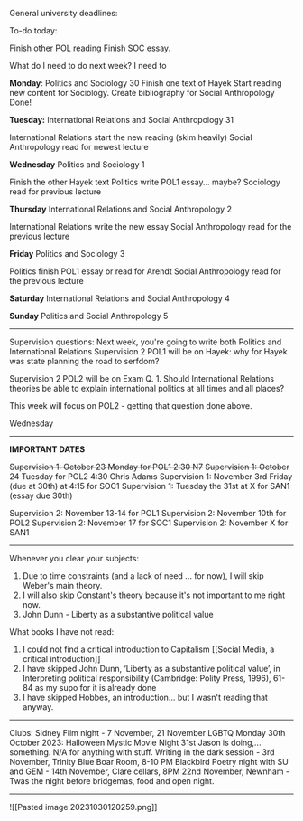 General university deadlines:

To-do today:

Finish other POL reading
Finish SOC essay.

What do I need to do next week? I need to 

**Monday**: Politics and Sociology 30
Finish one text of Hayek
Start reading new content for Sociology.
Create bibliography for Social Anthropology Done!

**Tuesday:** International Relations and Social Anthropology 31

International Relations start the new reading (skim heavily)
Social Anthropology read for newest lecture

**Wednesday** Politics and Sociology 1

Finish the other Hayek text
Politics write POL1 essay... maybe?
Sociology read for previous lecture

**Thursday** International Relations and Social Anthropology 2

International Relations write the new essay
Social Anthropology read for the previous lecture

**Friday** Politics and Sociology 3

Politics finish POL1 essay or read for Arendt
Social Anthropology read for the previous lecture

**Saturday** International Relations and Social Anthropology 4

**Sunday** Politics and Social Anthropology 5



---
Supervision questions:
Next week, you're going to write both Politics and International Relations
Supervision 2 POL1 will be on Hayek: why for Hayek was state planning the road to serfdom?

Supervision 2 POL2 will be on Exam Q. 1. Should International Relations theories be able to explain international politics at all times and all places?

This week will focus on POL2 - getting that question done above.


Wednesday 

---
**IMPORTANT DATES**

~~Supervision 1: October 23 Monday for POL1 2:30 N7~~
~~Supervision 1: October 24 Tuesday for POL2 4:30 Chris Adams~~
Supervision 1: November 3rd Friday (due at 30th) at 4:15 for SOC1
Supervision 1: Tuesday the 31st at X for SAN1 (essay due 30th)

Supervision 2: November 13-14 for POL1
Supervision 2: November 10th for POL2
Supervision 2: November 17 for SOC1
Supervision 2: November X for SAN1

---
Whenever you clear your subjects:
1. Due to time constraints (and a lack of need ... for now), I will skip Weber's main theory.
2. I will also skip Constant's theory because it's not important to me right now.
3. John Dunn - Liberty as a substantive political value

What books I have not read:
1. I could not find a critical introduction to Capitalism [[Social Media, a critical introduction]]
2. I have skipped John Dunn, ‘Liberty as a substantive political value’, in Interpreting political responsibility (Cambridge: Polity Press, 1996), 61-84 as my supo for it is already done
3. I have skipped Hobbes, an introduction... but I wasn't reading that anyway.

---
Clubs:
Sidney Film night - 7 November, 21 November LGBTQ
Monday 30th October 2023: Halloween Mystic Movie Night
31st Jason is doing,... something.
N/A for anything with stuff.
Writing in the dark session - 3rd November, Trinity Blue Boar Room, 8-10 PM Blackbird
Poetry night with SU and GEM - 14th November, Clare cellars, 8PM
22nd November, Newnham - Twas the night before bridgemas, food and open night.

---
![[Pasted image 20231030120259.png]]
